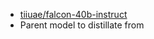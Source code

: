 - [tiiuae/falcon-40b-instruct](https://huggingface.co/tiiuae/falcon-40b-instruct)
- Parent model to distillate from